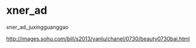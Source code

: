 xner_ad
=======

xner_ad_juxingguanggao

http://images.sohu.com/bill/s2013/yanlu/chanel/0730/beauty0730bai.html
